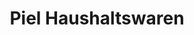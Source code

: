 ---
title: "Piel Haushaltswaren"
url: /meckenheim/piel-haushaltswaren-hauptstrasse/
shop: Küchen
---